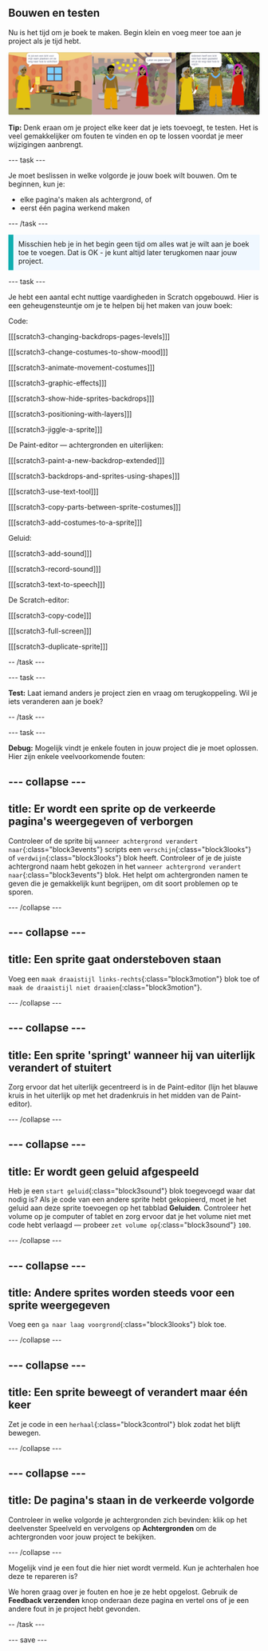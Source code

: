 ## Bouwen en testen

Nu is het tijd om je boek te maken. Begin klein en voeg meer toe aan je project als je tijd hebt.

![Meerdere pagina's van een boekproject.](images/pages-rama.png)

**Tip:** Denk eraan om je project elke keer dat je iets toevoegt, te testen. Het is veel gemakkelijker om fouten te vinden en op te lossen voordat je meer wijzigingen aanbrengt.

--- task ---

Je moet beslissen in welke volgorde je jouw boek wilt bouwen. Om te beginnen, kun je:
- elke pagina's maken als achtergrond, of
- eerst één pagina werkend maken

--- /task ---

<p style="border-left: solid; border-width:10px; border-color: #0faeb0; background-color: aliceblue; padding: 10px;">
Misschien heb je in het begin geen tijd om alles wat je wilt aan je boek toe te voegen. Dat is OK - je kunt altijd later terugkomen naar jouw project. 
</p>

--- task ---

Je hebt een aantal echt nuttige vaardigheden in Scratch opgebouwd. Hier is een geheugensteuntje om je te helpen bij het maken van jouw boek:

Code:

[[[scratch3-changing-backdrops-pages-levels]]]

[[[scratch3-change-costumes-to-show-mood]]]

[[[scratch3-animate-movement-costumes]]]

[[[scratch3-graphic-effects]]]

[[[scratch3-show-hide-sprites-backdrops]]]

[[[scratch3-positioning-with-layers]]]

[[[scratch3-jiggle-a-sprite]]]

De Paint-editor — achtergronden en uiterlijken:

[[[scratch3-paint-a-new-backdrop-extended]]]

[[[scratch3-backdrops-and-sprites-using-shapes]]]

[[[scratch3-use-text-tool]]]

[[[scratch3-copy-parts-between-sprite-costumes]]]

[[[scratch3-add-costumes-to-a-sprite]]]

Geluid:

[[[scratch3-add-sound]]]

[[[scratch3-record-sound]]]

[[[scratch3-text-to-speech]]]

De Scratch-editor:

[[[scratch3-copy-code]]]

[[[scratch3-full-screen]]]

[[[scratch3-duplicate-sprite]]]


-- /task ---

--- task ---

**Test:** Laat iemand anders je project zien en vraag om terugkoppeling. Wil je iets veranderen aan je boek?

-- /task ---

--- task ---

**Debug:** Mogelijk vindt je enkele fouten in jouw project die je moet oplossen. Hier zijn enkele veelvoorkomende fouten:

--- collapse ---
---
title: Er wordt een sprite op de verkeerde pagina's weergegeven of verborgen
---

Controleer of de sprite bij `wanneer achtergrond verandert naar`{:class="block3events"} scripts een `verschijn`{:class="block3looks"} of `verdwijn`{:class="block3looks"} blok heeft. Controleer of je de juiste achtergrond naam hebt gekozen in het `wanneer achtergrond verandert naar`{:class="block3events"} blok. Het helpt om achtergronden namen te geven die je gemakkelijk kunt begrijpen, om dit soort problemen op te sporen.

--- /collapse ---

--- collapse ---
---
title: Een sprite gaat ondersteboven staan
---

Voeg een `maak draaistijl links-rechts`{:class="block3motion"} blok toe of `maak de draaistijl niet draaien`{:class="block3motion"}.

--- /collapse ---

--- collapse ---
---
title: Een sprite 'springt' wanneer hij van uiterlijk verandert of stuitert
---

Zorg ervoor dat het uiterlijk gecentreerd is in de Paint-editor (lijn het blauwe kruis in het uiterlijk op met het dradenkruis in het midden van de Paint-editor).

--- /collapse ---

--- collapse ---
---
title: Er wordt geen geluid afgespeeld
---

Heb je een `start geluid`{:class="block3sound"} blok toegevoegd waar dat nodig is? Als je code van een andere sprite hebt gekopieerd, moet je het geluid aan deze sprite toevoegen op het tabblad **Geluiden**. Controleer het volume op je computer of tablet en zorg ervoor dat je het volume niet met code hebt verlaagd — probeer `zet volume op`{:class="block3sound"} `100`.

--- /collapse ---

--- collapse ---
---
title: Andere sprites worden steeds voor een sprite weergegeven
---

Voeg een `ga naar laag voorgrond`{:class="block3looks"} blok toe.

--- /collapse ---

--- collapse ---
---
title: Een sprite beweegt of verandert maar één keer
---

Zet je code in een `herhaal`{:class="block3control"} blok zodat het blijft bewegen.

--- /collapse ---

--- collapse ---
---
title: De pagina's staan in de verkeerde volgorde
---

Controleer in welke volgorde je achtergronden zich bevinden: klik op het deelvenster Speelveld en vervolgens op **Achtergronden** om de achtergronden voor jouw project te bekijken.

--- /collapse ---

Mogelijk vind je een fout die hier niet wordt vermeld. Kun je achterhalen hoe deze te repareren is?

We horen graag over je fouten en hoe je ze hebt opgelost. Gebruik de **Feedback verzenden** knop onderaan deze pagina en vertel ons of je een andere fout in je project hebt gevonden.

-- /task ---


--- save ---
